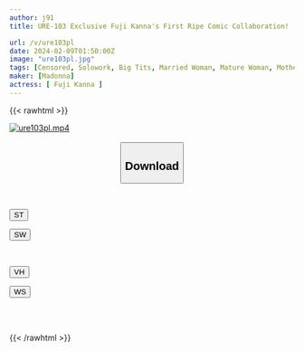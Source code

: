 ```yaml
---
author: j91
title: URE-103 Exclusive Fuji Kanna's First Ripe Comic Collaboration! ! A Complete Live-action Version Of The Healing Pleasure Of Accepting Everything With Overflowing Motherhood! ! Original Work, Hostel A Person Who Resembles My Mother - Drowning In Creampie Copulation With My Girlfriend's Mother -

url: /v/ure103pl
date: 2024-02-09T01:50:00Z
image: "ure103pl.jpg"
tags: [Censored, Solowork, Big Tits, Married Woman, Mature Woman, Mother, Original Collaboration	]
maker: [Madonna]
actress: [ Fuji Kanna ]
---
```



{{< rawhtml >}}

<div class="video" data-videoid="rxY0vyezvoUb6G1">
    <a href="javascript:;">
        <img src="/v/ure103pl/ure103pl.jpg" width="WIDTH" height="HEIGHT" alt="ure103pl.mp4" loading="lazy">
    </a>
</div>

<script type="text/javascript" src="https://j91.asia/asset/on-demand-st.js"></script>

<br>
  <link rel="stylesheet" href="https://j91.asia/asset/bs5.css">
  
  <center>
  <button class="btn btn-primary" type="button" data-bs-toggle="collapse" data-bs-target=".multi-collapse" aria-expanded="false" aria-controls="multiCollapseExample1 multiCollapseExample2"><h2>Download</h2></button></center>
</p>
<div class="row">
  <div class="col">
    <div class="collapse multi-collapse" id="multiCollapseExample1">
      <div class="card card-body">
	      	      <br>
<div class="buttons">  
<p><a href="https://streamtape.to/v/rxY0vyezvoUb6G1" target="_blank"><button class="btn-hover color-3"><i class="fa fa-download"></i> ST</button></a></p>
<p><a href="https://flaswish.com/bzl738v6jh8z" target="_blank"><button class="btn-hover color-2"><i class="fa fa-download"></i> SW</button></a></p></div>
    </div>
  </div>
</div>
  <div class="col">
    <div class="collapse multi-collapse" id="multiCollapseExample2">
      <div class="card card-body">
	      <br>
<div class="buttons">
<p><a href="javascript:;" target="_blank"><button class="btn-hover color-9"><i class="fa fa-download"></i> VH</button></a></p>
<p><a href="javascript:;" target="_blank"><button class="btn-hover color-8"><i class="fa fa-download"></i> WS</button></a></p></div>
<br><br>
      </div>
    </div>
  </div>
</div>

{{< /rawhtml >}}